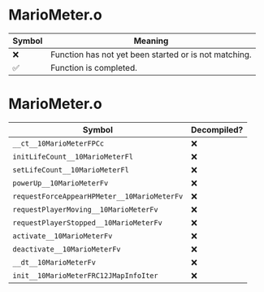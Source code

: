 # MarioMeter.o
| Symbol | Meaning 
| ------------- | ------------- 
| :x: | Function has not yet been started or is not matching. 
| :white_check_mark: | Function is completed. 


# MarioMeter.o
| Symbol | Decompiled? |
| ------------- | ------------- |
| `__ct__10MarioMeterFPCc` | :x: |
| `initLifeCount__10MarioMeterFl` | :x: |
| `setLifeCount__10MarioMeterFl` | :x: |
| `powerUp__10MarioMeterFv` | :x: |
| `requestForceAppearHPMeter__10MarioMeterFv` | :x: |
| `requestPlayerMoving__10MarioMeterFv` | :x: |
| `requestPlayerStopped__10MarioMeterFv` | :x: |
| `activate__10MarioMeterFv` | :x: |
| `deactivate__10MarioMeterFv` | :x: |
| `__dt__10MarioMeterFv` | :x: |
| `init__10MarioMeterFRC12JMapInfoIter` | :x: |
